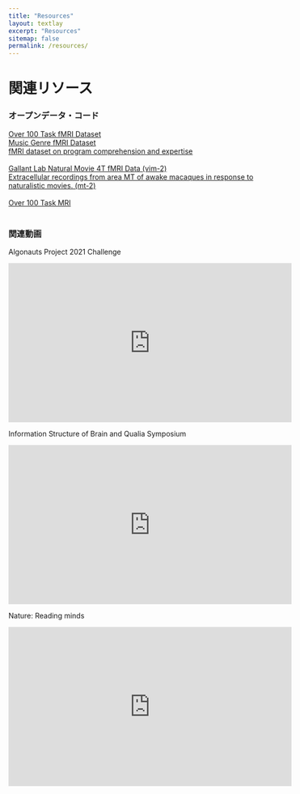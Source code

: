 ```yaml
---
title: "Resources"
layout: textlay
excerpt: "Resources"
sitemap: false
permalink: /resources/
---
```


# 関連リソース

### オープンデータ・コード
[Over 100 Task fMRI Dataset](https://openneuro.org/datasets/ds002306/)<br>
[Music Genre fMRI Dataset](https://openneuro.org/datasets/ds003720/)<br>
[fMRI dataset on program comprehension and expertise](https://openneuro.org/datasets/ds002411/)<br>
<br>
[Gallant Lab Natural Movie 4T fMRI Data (vim-2)](https://crcns.org/data-sets/vc/vim-2/about-vim-2)<br>
[Extracellular recordings from area MT of awake macaques in response to naturalistic movies. (mt-2)](https://crcns.org/data-sets/vc/mt-2/about-mt-2)<br>
<br>
[Over 100 Task MRI](https://osf.io/ea2jc/)<br>
<br>

### 関連動画
Algonauts Project 2021 Challenge
<iframe width="560" height="315"
src="https://www.youtube.com/embed/xtSh_XotVlo
?loop=1
&autoplay=0
&mute=0
&rel=0
&modestbranding=1"
frameborder="0" allowfullscreen>
</iframe>
<br>

Information Structure of Brain and Qualia Symposium
<iframe width="560" height="315"
src="https://www.youtube.com/embed/W9ebGLgzRNI
?loop=1
&autoplay=0
&mute=0
&rel=0
&modestbranding=1"
frameborder="0" allowfullscreen>
</iframe>
<br>

Nature: Reading minds
<iframe width="560" height="315"
src="https://www.youtube.com/embed/z8iEogscUl8
?loop=1
&autoplay=0
&mute=0
&rel=0
&modestbranding=1"
frameborder="0" allowfullscreen>
</iframe>



